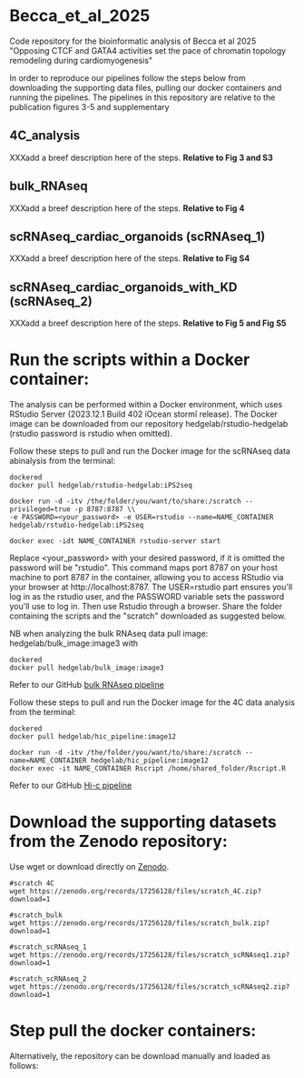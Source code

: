# Becca_et_al_2025
Code repository for the bioinformatic analysis of Becca et al 2025 "Opposing CTCF and GATA4 activities set the pace of chromatin topology remodeling during cardiomyogenesis"

In order to reproduce our pipelines follow the steps below from downloading the supporting data files, pulling our docker containers and running the pipelines.
The pipelines in this repository are relative to the publication figures 3-5 and supplementary

## 4C_analysis
XXXadd a breef description here of the steps.
**Relative to Fig 3 and S3**

## bulk_RNAseq
XXXadd a breef description here of the steps.
**Relative to Fig 4**

## scRNAseq_cardiac_organoids (scRNAseq_1)
XXXadd a breef description here of the steps.
**Relative to Fig S4**

## scRNAseq_cardiac_organoids_with_KD (scRNAseq_2)
XXXadd a breef description here of the steps.
**Relative to Fig 5 and Fig S5**

# Run the scripts within a Docker container:

The analysis can be performed within a Docker environment, which uses RStudio Server (2023.12.1 Build 402 ìOcean stormî release). The Docker image can be downloaded from our repository hedgelab/rstudio-hedgelab (rstudio password is rstudio when omitted).

Follow these steps to pull and run the Docker image for the scRNAseq data abìnalysis from the terminal:


    dockered
    docker pull hedgelab/rstudio-hedgelab:iPS2seq

    docker run -d -itv /the/folder/you/want/to/share:/scratch --privileged=true -p 8787:8787 \\
    -e PASSWORD=<your_password> -e USER=rstudio --name=NAME_CONTAINER hedgelab/rstudio-hedgelab:iPS2seq

    docker exec -idt NAME_CONTAINER rstudio-server start


Replace <your_password> with your desired password, if it is omitted the password will be "rstudio". This command maps port 8787 on your host machine to port 8787 in the container, allowing you to access RStudio via your browser at http://localhost:8787. The USER=rstudio part ensures you'll log in as the rstudio user, and the PASSWORD variable sets the password you'll use to log in. Then use Rstudio through a browser.
Share the folder containing the scripts and the "scratch" downloaded as suggested below.

NB when analyzing the bulk RNAseq data pull image: hedgelab/bulk_image:image3 with 

    dockered
    docker pull hedgelab/bulk_image:image3

Refer to our GitHub [bulk RNAseq pipeline](https://github.com/sara-bianchi/Bulk_RNA_seq_pipeline)

Follow these steps to pull and run the Docker image for the 4C data analysis from the terminal:

    dockered
    docker pull hedgelab/hic_pipeline:image12

    docker run -d -itv /the/folder/you/want/to/share:/scratch --name=NAME_CONTAINER hedgelab/hic_pipeline:image12
    docker exec -it NAME_CONTAINER Rscript /home/shared_folder/Rscript.R

Refer to our GitHub [Hi-c pipeline](https://github.com/sara-bianchi/HiC_pipeline)

# Download the supporting datasets from the Zenodo repository:
Use wget or download directly on [Zenodo](https://doi.org/10.5281/zenodo.17256128).

    #scratch 4C 
    wget https://zenodo.org/records/17256128/files/scratch_4C.zip?download=1

    #scratch_bulk
    wget https://zenodo.org/records/17256128/files/scratch_bulk.zip?download=1

    #scratch_scRNAseq_1
    wget https://zenodo.org/records/17256128/files/scratch_scRNAseq1.zip?download=1
    
    #scratch_scRNAseq_2
    wget https://zenodo.org/records/17256128/files/scratch_scRNAseq2.zip?download=1

# Step pull the docker containers:

Alternatively, the repository can be download manually and loaded as follows: 
